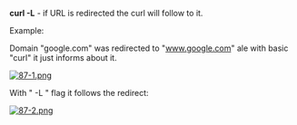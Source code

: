 


  
**curl -L** - if URL is redirected the curl will follow to it.  
  
Example:  
   
 Domain "google.com" was redirected to "www.google.com" ale with basic "curl" it just informs about it.  
  
 [![87-1.png](87-1.png)](image.png)  
  
With " -L " flag it follows the redirect:  
  
[![87-2.png](87-2.png)](image)  
  
